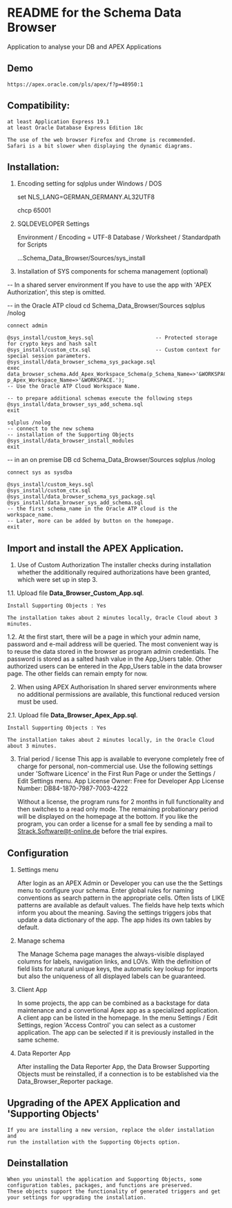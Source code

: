 # README for the Schema Data Browser  
Application to analyse your DB and APEX Applications

## Demo
	https://apex.oracle.com/pls/apex/f?p=48950:1

## Compatibility:
	at least Application Express 19.1
	at least Oracle Database Express Edition 18c

	The use of the web browser Firefox and Chrome is recommended.
	Safari is a bit slower when displaying the dynamic diagrams.

## Installation:
1. Encoding setting for sqlplus under Windows / DOS

	set NLS_LANG=GERMAN_GERMANY.AL32UTF8 
	
	chcp 65001

2. SQLDEVELOPER Settings

	Environment / Encoding = UTF-8
	Database / Worksheet / Standardpath for Scripts
	
	...Schema_Data_Browser/Sources/sys_install 
	
3. Installation of SYS components for schema management (optional)
	
-- In a shared server environment
	If you have to use the app with 'APEX Authorization', this step is omitted.

-- in the Oracle ATP cloud
	cd Schema_Data_Browser/Sources 
	sqlplus /nolog 
	
	connect admin 

	@sys_install/custom_keys.sql					-- Protected storage for crypto keys and hash salt
	@sys_install/custom_ctx.sql						-- Custom context for special session parameters.
	@sys_install/data_browser_schema_sys_package.sql
	exec data_browser_schema.Add_Apex_Workspace_Schema(p_Schema_Name=>'&WORKSPACE.', p_Apex_Workspace_Name=>'&WORKSPACE.');
	-- Use the Oracle ATP Cloud Workspace Name.

	-- to prepare additional schemas execute the following steps
	@sys_install/data_browser_sys_add_schema.sql
	exit
	
	sqlplus /nolog 
	-- connect to the new schema 
	-- installation of the Supporting Objects
	@sys_install/data_browser_install_modules	
	exit
	
-- in an on premise DB
	cd Schema_Data_Browser/Sources 
	sqlplus /nolog 
	
	connect sys as sysdba 

	@sys_install/custom_keys.sql
	@sys_install/custom_ctx.sql
	@sys_install/data_browser_schema_sys_package.sql
	@sys_install/data_browser_sys_add_schema.sql 
	-- the first schema_name in the Oracle ATP cloud is the workspace_name.
	-- Later, more can be added by button on the homepage.
	exit

## Import and install the APEX Application.

1. Use of Custom Authorization
	The installer checks during installation whether the additionally required authorizations 
	have been granted, which were set up in step 3.	
	
1.1. Upload file **Data_Browser_Custom_App.sql**.
	
	Install Supporting Objects : Yes 
	
	The installation takes about 2 minutes locally, Oracle Cloud about 3 minutes.

1.2. At the first start, there will be a page in which your admin name, password and e-mail address will be queried.
	The most convenient way is to reuse the data stored in the browser as program admin credentials.
	The password is stored as a salted hash value in the App_Users table.
	Other authorized users can be entered in the App_Users table in the data browser page.
	The other fields can remain empty for now.

2. When using APEX Authorisation
	In shared server environments where no additional permissions are available,
	this functional reduced version must be used.

2.1. Upload file **Data_Browser_Apex_App.sql**.
	
	Install Supporting Objects : Yes 
	
	The installation takes about 2 minutes locally, in the Oracle Cloud about 3 minutes.

3. Trial period / license
	This app is available to everyone completely free of charge for personal, non-commercial use.
	Use the following settings under 'Software Licence' in the First Run Page or under the Settings / Edit Settings menu.
	App License Owner: Free for Developer
	App License Number: DB84-1870-7987-7003-4222

	Without a license, the program runs for 2 months in full functionality and then switches to a read only mode.
	The remaining probationary period will be displayed on the homepage at the bottom.
	If you like the program, you can order a license for a small fee by sending a mail to Strack.Software@t-online.de before the trial expires.

## Configuration
1. Settings menu

	After login as an APEX Admin or Developer you can use the the Settings menu to configure your schema.
	Enter global rules for naming conventions as search pattern in the appropriate cells.
	Often lists of LIKE patterns are available as default values. The fields have help texts which inform you about the meaning.
	Saving the settings triggers jobs that update a data dictionary of the app.
	The app hides its own tables by default.

2. Manage schema

	The Manage Schema page manages the always-visible displayed columns for labels, navigation links, and LOVs.
	With the definition of field lists for natural unique keys, the automatic key lookup for imports
	but also the uniqueness of all displayed labels can be guaranteed.

3. Client App

	In some projects, the app can be combined as a backstage for data maintenance and a convertional Apex app as a specialized application.
	A client app can be listed in the homepage. In the menu Settings / Edit Settings, region 'Access Control' you can
	select as a customer application. The app can be selected if it is previously installed in the same scheme.

4. Data Reporter App

	After installing the Data Reporter App, the Data Browser Supporting Objects must be reinstalled,
	if a connection is to be established via the Data_Browser_Reporter package.

## Upgrading of the APEX Application and 'Supporting Objects'
	If you are installing a new version, replace the older installation and 
	run the installation with the Supporting Objects option.

## Deinstallation
	When you uninstall the application and Supporting Objects, some configuration tables, packages, and functions are preserved.
	These objects support the functionality of generated triggers and get your settings for upgrading the installation.	

